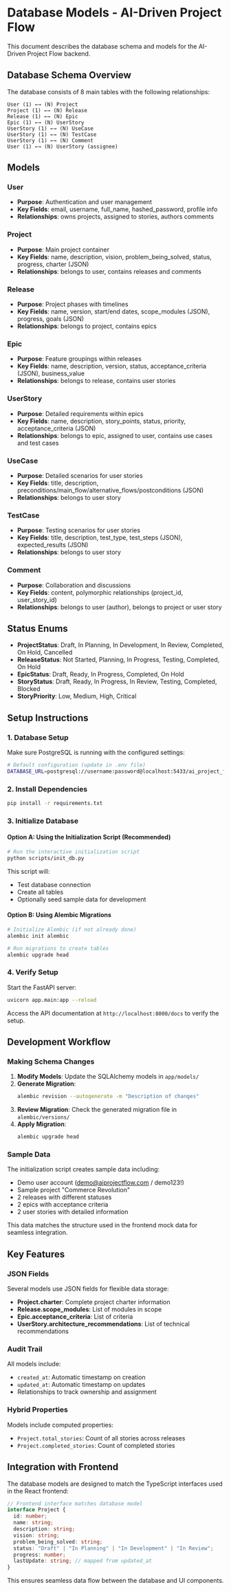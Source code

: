 # Database Models - AI-Driven Project Flow

This document describes the database schema and models for the AI-Driven Project Flow backend.

## Database Schema Overview

The database consists of 8 main tables with the following relationships:

```
User (1) ←→ (N) Project
Project (1) ←→ (N) Release  
Release (1) ←→ (N) Epic
Epic (1) ←→ (N) UserStory
UserStory (1) ←→ (N) UseCase
UserStory (1) ←→ (N) TestCase  
UserStory (1) ←→ (N) Comment
User (1) ←→ (N) UserStory (assignee)
```

## Models

### User
- **Purpose**: Authentication and user management
- **Key Fields**: email, username, full_name, hashed_password, profile info
- **Relationships**: owns projects, assigned to stories, authors comments

### Project  
- **Purpose**: Main project container
- **Key Fields**: name, description, vision, problem_being_solved, status, progress, charter (JSON)
- **Relationships**: belongs to user, contains releases and comments

### Release
- **Purpose**: Project phases with timelines
- **Key Fields**: name, version, start/end dates, scope_modules (JSON), progress, goals (JSON)
- **Relationships**: belongs to project, contains epics

### Epic
- **Purpose**: Feature groupings within releases  
- **Key Fields**: name, description, version, status, acceptance_criteria (JSON), business_value
- **Relationships**: belongs to release, contains user stories

### UserStory
- **Purpose**: Detailed requirements within epics
- **Key Fields**: name, description, story_points, status, priority, acceptance_criteria (JSON)
- **Relationships**: belongs to epic, assigned to user, contains use cases and test cases

### UseCase
- **Purpose**: Detailed scenarios for user stories
- **Key Fields**: title, description, preconditions/main_flow/alternative_flows/postconditions (JSON)
- **Relationships**: belongs to user story

### TestCase
- **Purpose**: Testing scenarios for user stories
- **Key Fields**: title, description, test_type, test_steps (JSON), expected_results (JSON)
- **Relationships**: belongs to user story

### Comment
- **Purpose**: Collaboration and discussions
- **Key Fields**: content, polymorphic relationships (project_id, user_story_id)
- **Relationships**: belongs to user (author), belongs to project or user story

## Status Enums

- **ProjectStatus**: Draft, In Planning, In Development, In Review, Completed, On Hold, Cancelled
- **ReleaseStatus**: Not Started, Planning, In Progress, Testing, Completed, On Hold  
- **EpicStatus**: Draft, Ready, In Progress, Completed, On Hold
- **StoryStatus**: Draft, Ready, In Progress, In Review, Testing, Completed, Blocked
- **StoryPriority**: Low, Medium, High, Critical

## Setup Instructions

### 1. Database Setup

Make sure PostgreSQL is running with the configured settings:

```bash
# Default configuration (update in .env file)
DATABASE_URL=postgresql://username:password@localhost:5433/ai_project_flow
```

### 2. Install Dependencies

```bash
pip install -r requirements.txt
```

### 3. Initialize Database

#### Option A: Using the Initialization Script (Recommended)
```bash
# Run the interactive initialization script
python scripts/init_db.py
```

This script will:
- Test database connection
- Create all tables 
- Optionally seed sample data for development

#### Option B: Using Alembic Migrations
```bash
# Initialize Alembic (if not already done)
alembic init alembic

# Run migrations to create tables
alembic upgrade head
```

### 4. Verify Setup

Start the FastAPI server:
```bash
uvicorn app.main:app --reload
```

Access the API documentation at `http://localhost:8000/docs` to verify the setup.

## Development Workflow

### Making Schema Changes

1. **Modify Models**: Update the SQLAlchemy models in `app/models/`
2. **Generate Migration**: 
   ```bash
   alembic revision --autogenerate -m "Description of changes"
   ```
3. **Review Migration**: Check the generated migration file in `alembic/versions/`
4. **Apply Migration**: 
   ```bash
   alembic upgrade head
   ```

### Sample Data

The initialization script creates sample data including:
- Demo user account (demo@aiprojectflow.com / demo123!)
- Sample project "Commerce Revolution"
- 2 releases with different statuses
- 2 epics with acceptance criteria
- 2 user stories with detailed information

This data matches the structure used in the frontend mock data for seamless integration.

## Key Features

### JSON Fields
Several models use JSON fields for flexible data storage:
- **Project.charter**: Complete project charter information
- **Release.scope_modules**: List of modules in scope
- **Epic.acceptance_criteria**: List of criteria
- **UserStory.architecture_recommendations**: List of technical recommendations

### Audit Trail
All models include:
- `created_at`: Automatic timestamp on creation
- `updated_at`: Automatic timestamp on updates
- Relationships to track ownership and assignment

### Hybrid Properties
Models include computed properties:
- `Project.total_stories`: Count of all stories across releases
- `Project.completed_stories`: Count of completed stories

## Integration with Frontend

The database models are designed to match the TypeScript interfaces used in the React frontend:

```typescript
// Frontend interface matches database model
interface Project {
  id: number;
  name: string;
  description: string;
  vision: string;
  problem_being_solved: string;
  status: "Draft" | "In Planning" | "In Development" | "In Review";
  progress: number;
  lastUpdate: string; // mapped from updated_at
}
```

This ensures seamless data flow between the database and UI components.
